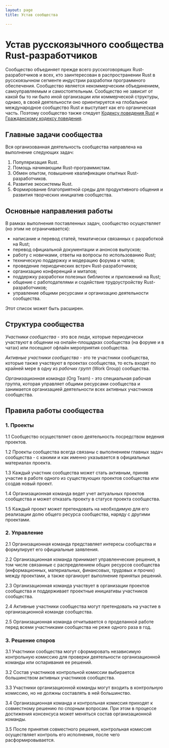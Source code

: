 ```yaml
---
layout: page
title: Устав сообщества

---
```


# Устав русскоязычного сообщества Rust-разработчиков

Сообщество объединяет прежде всего русскоговорящих Rust-разработчиков и всех, кто заинтересован в распространении Rust в русскоязычном сегменте индустрии разработки программного обеспечения. Сообщество является некоммерческим объединением, самоуправляемым и самостоятельным. Сообщество не зависит от какой бы то ни было иной организации или коммерческой структуры, однако, в своей деятельности оно ориентируется на глобальное международное сообщество Rust и выступает как его органическая часть. Поэтому сообщество также следует [Кодексу поведения Rust](https://www.rust-lang.org/policies/code-of-conduct) и [Гражданскому кодексу поведения](http://citizencodeofconduct.org/).

## Главные задачи сообщества

Вся организованная деятельность сообщества направлена на выполнение следующих задач:

1. Популяризация Rust.
2. Помощь начинающим Rust-программистам.
3. Обмен опытом, повышение квалификации опытных Rust-разработчиков.
4. Развитие экосистемы Rust.
5. Формирование благоприятной среды для продуктивного общения и развития творческих инициатив сообщества.

## Основные направления работы

В рамках выполнения поставленных задач, сообщество осуществляет (но этим не ограничивается):

- написание и перевод статей, тематически связанных с разработкой на Rust;
- перевод официальной документации и анонсов выпусков;
- работу с новичками, ответы на вопросы по использованию Rust;
- техническую поддержку и модерацию форума и чатов;
- проведение периодических встреч Rust-разработчиков;
- организацию конференций и митапов;
- поддержку разработки полезных библиотек и приложений на Rust;
- общение с работодателями и содействие трудоустройству Rust-разработчиков;
- управление общими ресурсами и организацию деятельности сообщества.

Этот список может быть расширен.

## Структура сообщества

*Участники сообщества* - это все люди, которые периодически участвуют в общении на онлайн-площадках сообщества (на форуме и в чатах) или посещают офлайн мероприятия сообщества.

*Активные участники сообщества* - это те участники сообщества, которые также участвуют в проектах сообщества, то есть входят по крайней мере в одну из *рабочих групп* (Work Group) сообщества.

*Организационная команда* (Org Team) - это специальная рабочая группа, которая управляет общими ресурсами сообщества и занимается организацией деятельности всех активных участников сообщества.

## Правила работы сообщества

### 1. Проекты

1.1 Сообщество осуществляет свою деятельность посредством ведения проектов.

1.2 Проекты сообщества всегда связаны с выполнением главных задач сообщества - с какими и как именно указывается в официальных материалах проекта.

1.3 Каждый участник сообщества может стать активным, приняв участие в работе одного из существующих проектов сообщества или создав новый проект.

1.4 Организационная команда ведет учет актуальных проектов сообщества и может отказать проекту в статусе проекта сообщества.

1.5 Каждый проект может претендовать на необходимую для его реализации долю общего ресурса сообщества, наряду с другими проектами.

### 2. Управление

2.1 Организационная команда представляет интересы сообщества и формулирует его официальные заявления.

2.2 Организационная команда принимает управленческие решения, в том числе связанные с распределением общих ресурсов сообщества (информационных, материальных, финансовых, трудовых и прочих) между проектами, а также организует выполнение принятых решений.

2.3 Организационная команда участвует в организации проектов сообщества и поддерживает проектные инициативы участников сообщества.

2.4 Активные участники сообщества могут претендовать на участие в организационной команде сообщества.

2.5 Организационная команда отчитывается о проделанной работе перед всеми участниками сообщества не реже одного раза в год.

### 3. Решение споров

3.1 Участники сообщества могут сформировать независимую контрольную комиссию для проверки деятельности организационной команды или оспаривания ее решений.

3.2 Состав участников контрольной комиссии выбирается большинством активных участников сообщества.

3.3 Участники организационной команды могут входить в контрольную комиссию, но не должны составлять в ней большинство.

3.4 Организационная команда и контрольная комиссия приходят к совместному решению по спорным вопросам. При этом в процессе достижения консенсуса может меняться состав организационной команды.

3.5 После принятия совместного решения, контрольная комиссия осуществляет контроль его исполнения, после чего расформировывается.
